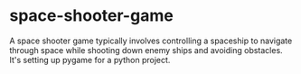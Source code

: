 # space-shooter-game
A space shooter game typically involves controlling a spaceship to navigate through space while shooting down enemy ships and avoiding obstacles. It's setting up pygame for a python project.
